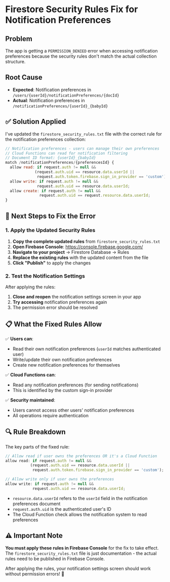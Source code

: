 # Firestore Security Rules Fix for Notification Preferences

## Problem
The app is getting a `PERMISSION_DENIED` error when accessing notification preferences because the security rules don't match the actual collection structure.

## Root Cause
- **Expected**: Notification preferences in `/users/{userId}/notificationPreferences/{docId}`
- **Actual**: Notification preferences in `/notificationPreferences/{userId}_{babyId}`

## ✅ Solution Applied

I've updated the `firestore_security_rules.txt` file with the correct rule for the notification preferences collection:

```javascript
// Notification preferences - users can manage their own preferences
// Cloud Functions can read for notification filtering  
// Document ID format: {userId}_{babyId}
match /notificationPreferences/{preferencesId} {
  allow read: if request.auth != null && 
             (request.auth.uid == resource.data.userId ||
              request.auth.token.firebase.sign_in_provider == 'custom');
  allow write: if request.auth != null && 
              request.auth.uid == resource.data.userId;
  allow create: if request.auth != null && 
               request.auth.uid == request.resource.data.userId;
}
```

## 🔧 Next Steps to Fix the Error

### 1. Apply the Updated Security Rules

1. **Copy the complete updated rules** from `firestore_security_rules.txt`
2. **Open Firebase Console**: https://console.firebase.google.com/
3. **Navigate to your project** → Firestore Database → Rules
4. **Replace the existing rules** with the updated content from the file
5. **Click "Publish"** to apply the changes

### 2. Test the Notification Settings

After applying the rules:
1. **Close and reopen** the notification settings screen in your app
2. **Try accessing** notification preferences again
3. The permission error should be resolved

## 📋 What the Fixed Rules Allow

✅ **Users can**:
- Read their own notification preferences (`userId` matches authenticated user)
- Write/update their own notification preferences
- Create new notification preferences for themselves

✅ **Cloud Functions can**:
- Read any notification preferences (for sending notifications)
- This is identified by the custom sign-in provider

✅ **Security maintained**:
- Users cannot access other users' notification preferences
- All operations require authentication

## 🔍 Rule Breakdown

The key parts of the fixed rule:

```javascript
// Allow read if user owns the preferences OR it's a Cloud Function
allow read: if request.auth != null && 
           (request.auth.uid == resource.data.userId ||
            request.auth.token.firebase.sign_in_provider == 'custom');

// Allow write only if user owns the preferences
allow write: if request.auth != null && 
            request.auth.uid == resource.data.userId;
```

- `resource.data.userId` refers to the `userId` field in the notification preferences document
- `request.auth.uid` is the authenticated user's ID
- The Cloud Function check allows the notification system to read preferences

## ⚠️ Important Note

**You must apply these rules in Firebase Console** for the fix to take effect. The `firestore_security_rules.txt` file is just documentation - the actual rules need to be published in Firebase Console.

After applying the rules, your notification settings screen should work without permission errors! 🎉
